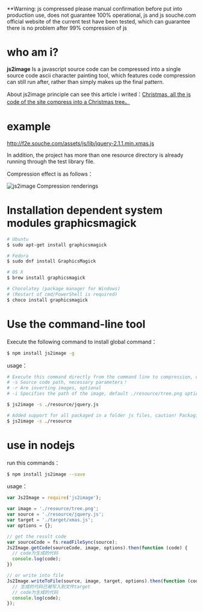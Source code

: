 **Warning: js compressed please manual confirmation before put into production use, does not guarantee 100% operational, js and js souche.com official website of the current test have been tested, which can guarantee there is no problem after 99% compression of js

# who am i?

**js2image** Is a javascript source code can be compressed into a single source code ascii character painting tool, which features code compression can still run after, rather than simply makes up the final pattern.

About js2image principle can see this article i writed：[Christmas, all the js code of the site  compress  into a Christmas tree。](http://zhuanlan.zhihu.com/yutou/20439979)

# example

http://f2e.souche.com/assets/js/lib/jquery-2.1.1.min.xmas.js

In addition, the project has more than one resource directory is already running through the test library file.

Compression effect is as follows：

![js2image Compression renderings](http://7o52oq.com2.z0.glb.qiniucdn.com/Slice%201.png)


# Installation dependent system modules graphicsmagick

```bash
# Ubuntu
$ sudo apt-get install graphicsmagick

# Fedora
$ sudo dnf install GraphicsMagick

# OS X
$ brew install graphicsmagick

# Chocolatey (package manager for Windows)
# (Restart of cmd/PowerShell is required)
$ choco install graphicsmagick
```

# Use the command-line tool

Execute the following command to install global command：

```bash
$ npm install js2image -g
```

usage：

```bash
# Execute this command directly from the command line to compression, default compress a file with the extension xmas.js。
# -s Source code path, necessary parameters！
# -r Are inverting images, optional
# -i Specifies the path of the image, default ./resource/tree.png optional

$ js2image -s ./resource/jquery.js

# Added support for all packaged in a folder js files, caution! Packaging does not guarantee js100% after running properly, through manual testing to confirm.
$ js2image -s ./resource
```

# use in nodejs

run this commands：

```bash
$ npm install js2image --save
```

usage：

```javascript
var Js2Image = require('js2image');

var image = './resource/tree.png';
var source = './resource/jquery.js';
var target = './target/xmas.js';
var options = {};

// get the result code
var sourceCode = fs.readFileSync(source);
Js2Image.getCode(sourceCode, image, options).then(function (code) {
  // code为生成的代码
  console.log(code);
})

// or write into file
Js2Image.writeToFile(source, image, target, options).then(function (code) {
  // 生成的代码已被写入到文件target
  // code为生成的代码
  console.log(code);
});
```

